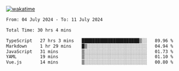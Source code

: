 [![wakatime](https://wakatime.com/badge/user/702d7a0d-6421-40c6-be4d-9b18f6ca91d5.svg)](https://wakatime.com/@702d7a0d-6421-40c6-be4d-9b18f6ca91d5)

<!--START_SECTION:waka-->

```txt
From: 04 July 2024 - To: 11 July 2024

Total Time: 30 hrs 4 mins

TypeScript   27 hrs 3 mins   ██████████████████████▒░░   89.96 %
Markdown     1 hr 29 mins    █▒░░░░░░░░░░░░░░░░░░░░░░░   04.94 %
JavaScript   31 mins         ▒░░░░░░░░░░░░░░░░░░░░░░░░   01.73 %
YAML         19 mins         ▒░░░░░░░░░░░░░░░░░░░░░░░░   01.10 %
Vue.js       14 mins         ▒░░░░░░░░░░░░░░░░░░░░░░░░   00.80 %
```

<!--END_SECTION:waka-->